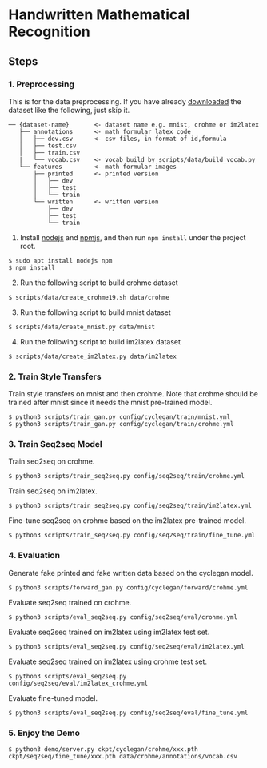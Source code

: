 # Handwritten Mathematical Recognition

## Steps

### 1. Preprocessing

This is for the data preprocessing. If you have already [downloaded](https://drive.google.com/open?id=1zlsVRFXSdPhcjKEIKvTNShcTpTUe_VAe) the dataset like the following, just skip it.

```
── {dataset-name}       <- dataset name e.g. mnist, crohme or im2latex
   ├── annotations      <- math formular latex code
   │   ├── dev.csv      <- csv files, in format of id,formula
   │   ├── test.csv
   │   ├── train.csv
   |   └── vocab.csv    <- vocab build by scripts/data/build_vocab.py
   └── features         <- math formular images
       ├── printed      <- printed version
       │   ├── dev
       │   ├── test
       │   └── train
       └── written      <- written version
           ├── dev
           ├── test
           └── train
```

1. Install [nodejs](https://nodejs.org/en/) and [npmjs](https://www.npmjs.com/), and then run `npm install` under the project root.

```
$ sudo apt install nodejs npm
$ npm install
```

2. Run the following script to build crohme dataset

```
$ scripts/data/create_crohme19.sh data/crohme
```

3. Run the following script to build mnist dataset

```
$ scripts/data/create_mnist.py data/mnist
```

4. Run the following script to build im2latex dataset

```
$ scripts/data/create_im2latex.py data/im2latex
```

### 2. Train Style Transfers

Train style transfers on mnist and then crohme. Note that crohme should be trained after mnist since it needs the mnist pre-trained model.

```
$ python3 scripts/train_gan.py config/cyclegan/train/mnist.yml
$ python3 scripts/train_gan.py config/cyclegan/train/crohme.yml
```

### 3. Train Seq2seq Model

Train seq2seq on crohme.

```
$ python3 scripts/train_seq2seq.py config/seq2seq/train/crohme.yml
```

Train seq2seq on im2latex.

```
$ python3 scripts/train_seq2seq.py config/seq2seq/train/im2latex.yml
```

Fine-tune seq2seq on crohme based on the im2latex pre-trained model.

```
$ python3 scripts/train_seq2seq.py config/seq2seq/train/fine_tune.yml
```

### 4. Evaluation

Generate fake printed and fake written data based on the cyclegan model.

```
$ python3 scripts/forward_gan.py config/cyclegan/forward/crohme.yml
```

Evaluate seq2seq trained on crohme.

```
$ python3 scripts/eval_seq2seq.py config/seq2seq/eval/crohme.yml
```

Evaluate seq2seq trained on im2latex using im2latex test set.

```
$ python3 scripts/eval_seq2seq.py config/seq2seq/eval/im2latex.yml
```

Evaluate seq2seq trained on im2latex using crohme test set.

```
$ python3 scripts/eval_seq2seq.py config/seq2seq/eval/im2latex_crohme.yml
```

Evaluate fine-tuned model.

```
$ python3 scripts/eval_seq2seq.py config/seq2seq/eval/fine_tune.yml
```

### 5. Enjoy the Demo

```
$ python3 demo/server.py ckpt/cyclegan/crohme/xxx.pth  ckpt/seq2seq/fine_tune/xxx.pth data/crohme/annotations/vocab.csv
```
